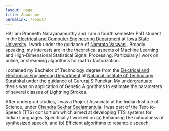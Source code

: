 ```yaml
---
layout: page
title: About me
permalink: /about/
---
```


Hi! I am Praneeth Narayanamurthy and I am a fourth semester PhD student in the [Electrical and Computer Engineering Department](http://www.ece.iastate.edu/) at [Iowa State University](http://www.iastate.edu/). I work under the guidance of [Namrata Vaswani](http://www.ece.iastate.edu/~namrata/). Broadly speaking, my interests are in the theoretical aspects of Machine Learning and High-Dimensional Statistical Signal Processing. Particularly I work on online, or streaming algorithms for matrix factorization.

I obtained my Bachelor of Technology degree from the [Electrical and Electronics Engineering Department](http://www.eee.nitk.ac.in/) at [National Institute of Technology Surathkal](http://www.nitk.ac.in/) under the guidance of [Gururaj S Punekar](http://www.eee.nitk.ac.in/professor/GSP). My undergraduate thesis was on application of Genetic Algorithms to estimate the parameters of several classes of Lightning Strokes.

After undergrad studies, I was a Project Associate at the Indian Institue of Science, under [Chandra Sekhar Seelamantula](https://sites.google.com/site/chandrasekharseelamantula/). I was part of the Text-to-Speech (TTS) consortium which aimed at developing TTS systems for Indian Languages. Specifically I worked on (a) Enhancing the naturalness of synthesized speech, and (b) Efficient algorithms to resample speech.


<!---
%This is the base Jekyll theme. You can find out more info about customizing your Jekyll theme, as well as basic Jekyll usage documentation at [jekyllrb.com](https://jekyllrb.com/)

%You can find the source code for the Jekyll new theme at:
{% include icon-github.html username="jekyll" %} /
[minima](https://github.com/jekyll/minima)

%You can find the source code for Jekyll at
{% include icon-github.html username="jekyll" %} /
[jekyll](https://github.com/jekyll/jekyll)

-->
